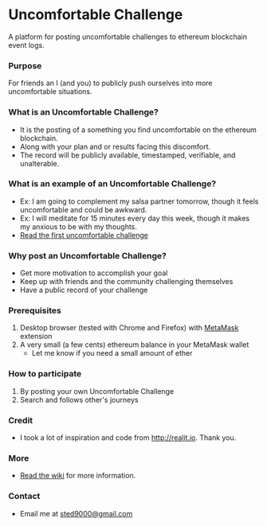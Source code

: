 # Uncomfortable Challenge
A platform for posting uncomfortable challenges to ethereum blockchain event logs.

### Purpose
For friends an I (and you) to publicly push ourselves into more uncomfortable situations.

### What is an Uncomfortable Challenge?
- It is the posting of a something you find uncomfortable on the ethereum blockchain.
- Along with your plan and or results facing this discomfort.
- The record will be publicly available, timestamped, verifiable, and unalterable.

### What is an example of an Uncomfortable Challenge?
- Ex: I am going to complement my salsa partner tomorrow, though it feels uncomfortable and could be awkward.
- Ex: I will meditate for 15 minutes every day this week, though it makes my anxious to be with my thoughts.  
- [Read the first uncomfortable challenge](http://tedslocum.com/croissant)

### Why post an Uncomfortable Challenge?
- Get more motivation to accomplish your goal
- Keep up with friends and the community challenging themselves
- Have a public record of your challenge

### Prerequisites
1. Desktop browser (tested with Chrome and Firefox) with [MetaMask](http://metamask.io) extension
2. A very small (a few cents) ethereum balance in your MetaMask wallet
    - Let me know if you need a small amount of ether

### How to participate
1. By posting your own Uncomfortable Challenge
2. Search and follows other's journeys

### Credit
- I took a lot of inspiration and code from http://realit.io. Thank you.

### More
- [Read the wiki](http://sted9000.github.io/uncomfortablechallenge/wiki/) for more information.

### Contact
- Email me at sted9000@gmail.com
